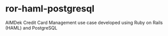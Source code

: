 # ror-haml-postgresql
AIMDek Credit Card Management use case developed using Ruby on Rails (HAML) and PostgreSQL

